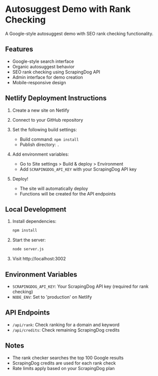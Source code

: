 # Autosuggest Demo with Rank Checking

A Google-style autosuggest demo with SEO rank checking functionality.

## Features
- Google-style search interface
- Organic autosuggest behavior
- SEO rank checking using ScrapingDog API
- Admin interface for demo creation
- Mobile-responsive design

## Netlify Deployment Instructions

1. Create a new site on Netlify
2. Connect to your GitHub repository
3. Set the following build settings:
   - Build command: `npm install`
   - Publish directory: `.`

4. Add environment variables:
   - Go to Site settings > Build & deploy > Environment
   - Add `SCRAPINGDOG_API_KEY` with your ScrapingDog API key

5. Deploy!
   - The site will automatically deploy
   - Functions will be created for the API endpoints

## Local Development
1. Install dependencies:
   ```bash
   npm install
   ```

2. Start the server:
   ```bash
   node server.js
   ```

3. Visit http://localhost:3002

## Environment Variables
- `SCRAPINGDOG_API_KEY`: Your ScrapingDog API key (required for rank checking)
- `NODE_ENV`: Set to 'production' on Netlify

## API Endpoints
- `/api/rank`: Check ranking for a domain and keyword
- `/api/credits`: Check remaining ScrapingDog credits

## Notes
- The rank checker searches the top 100 Google results
- ScrapingDog credits are used for each rank check
- Rate limits apply based on your ScrapingDog plan

